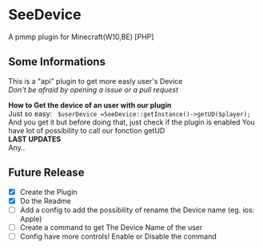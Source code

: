 # SeeDevice
A pmmp plugin for Minecraft(W10,BE) [PHP]
## Some Informations
This is a "api" plugin to get more easly user's Device<br>
*Don't be afraid by opening a issue or a pull request*

**How to Get the device of an user with our plugin**<br>
Just so easy: ``` $userDevice =SeeDevice::getInstance()->getUD($player);```<br>
And you get it but before doing that, just check if the plugin is enabled You have lot of possibility to call our fonction getUD<br>
**LAST UPDATES**<br>
Any..
## Future Release
- [x] Create the Plugin<br>
- [x] Do the Readme <br>
- [ ] Add a config to add the possibility of rename the Device name (eg. ios: Apple)<br>
- [ ] Create a command to get The Device Name of the user<br>
- [ ] Config have more controls! Enable or Disable the command<br>
